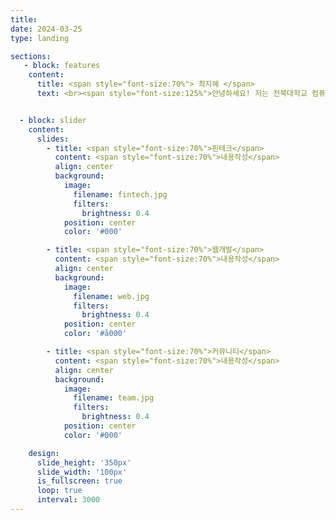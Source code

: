 ```yaml
---
title: 
date: 2024-03-25
type: landing

sections:
   - block: features
    content:
      title: <span style="font-size:70%"> 최지혜 </span>
      text: <br><span style="font-size:125%">안녕하세요! 저는 전북대학교 컴퓨터공학부에 재학중이며, 핀테크에 관심이 있습니다!</span> 


  - block: slider
    content:
      slides:
        - title: <span style="font-size:70%">핀테크</span>
          content: <span style="font-size:70%">내용작성</span>
          align: center
          background:
            image:
              filename: fintech.jpg 
              filters:
                brightness: 0.4
            position: center
            color: '#000'

        - title: <span style="font-size:70%">웹개발</span>
          content: <span style="font-size:70%">내용작성</span>
          align: center
          background:
            image:
              filename: web.jpg  
              filters:
                brightness: 0.4
            position: center
            color: '#å000'

        - title: <span style="font-size:70%">커뮤니티</span>
          content: <span style="font-size:70%">내용작성</span>
          align: center
          background:
            image:
              filename: team.jpg
              filters:
                brightness: 0.4
            position: center
            color: '#000'

    design:
      slide_height: '350px'
      slide_width: '100px'
      is_fullscreen: true
      loop: true
      interval: 3000
---
```



